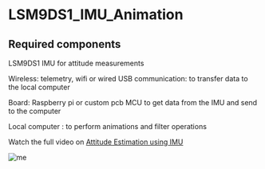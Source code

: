# LSM9DS1_IMU_Animation

## Required components

LSM9DS1 IMU for attitude measurements

Wireless: telemetry, wifi or wired USB communication: to transfer data to the local computer

Board: Raspberry pi or custom pcb MCU to get data from the IMU and send to the computer

Local computer : to perform animations and filter operations


Watch the full video on [Attitude Estimation using IMU](https://www.youtube.com/watch?v=zUcBC5KvV0Q)

![me](https://github.com/Vijayreddy-robotics/LSM9DS1_IMU_Animation/blob/main/IMU%20animation.gif)
